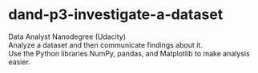 # dand-p3-investigate-a-dataset
Data Analyst Nanodegree (Udacity)
<br> Analyze a dataset and then communicate findings about it.
<br> Use the Python libraries NumPy, pandas, and Matplotlib to make analysis easier.

